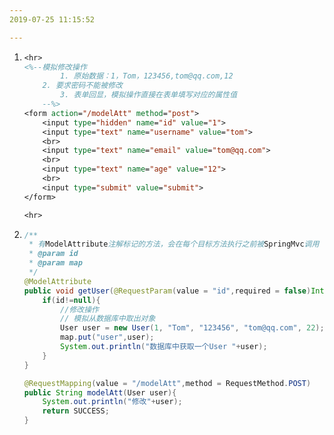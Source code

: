 ```yaml
---
2019-07-25 11:15:52

---
```




1. ```jsp
   <hr>
   <%--模拟修改操作
           1. 原始数据：1，Tom，123456,tom@qq.com,12
       2. 要求密码不能被修改
           3. 表单回显，模拟操作直接在表单填写对应的属性值
       --%>
   <form action="/modelAtt" method="post">
       <input type="hidden" name="id" value="1">
       <input type="text" name="username" value="tom">
       <br>
       <input type="text" name="email" value="tom@qq.com">
       <br>
       <input type="text" name="age" value="12">
       <br>
       <input type="submit" value="submit">
   </form>
   
   <hr>
   ```

2. ```java
   /**
    * 有ModelAttribute注解标记的方法，会在每个目标方法执行之前被SpringMvc调用
    * @param id
    * @param map
    */
   @ModelAttribute
   public void getUser(@RequestParam(value = "id",required = false)Integer id,Map<String,Object> map){
       if(id!=null){
           //修改操作
           // 模拟从数据库中取出对象
           User user = new User(1, "Tom", "123456", "tom@qq.com", 22);
           map.put("user",user);
           System.out.println("数据库中获取一个User "+user);
       }
   }
   
   @RequestMapping(value = "/modelAtt",method = RequestMethod.POST)
   public String modelAtt(User user){
       System.out.println("修改"+user);
       return SUCCESS;
   }
   ```

